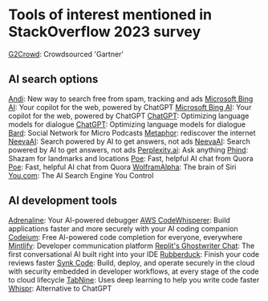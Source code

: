# Tools of interest mentioned in StackOverflow 2023 survey

[G2Crowd](https://www.g2.com/): Crowdsourced 'Gartner'

## AI search options

[Andi](https://andisearch.com/): New way to search free from spam, tracking and ads
[Microsoft Bing AI](https://blogs.microsoft.com/blog/2023/02/07/reinventing-search-with-a-new-ai-powered-microsoft-bing-and-edge-your-copilot-for-the-web/): Your copilot for the web, powered by ChatGPT
[Microsoft Bing AI](https://www.bing.com/): Your copilot for the web, powered by ChatGPT
[ChatGPT](https://openai.com/blog/chatgpt/): Optimizing language models for dialogue
[ChatGPT](https://chat.openai.com/): Optimizing language models for dialogue
[Bard](https://bard.am): Social Network for Micro Podcasts
[Metaphor](https://metaphor.systems/): rediscover the internet
[NeevaAI](https://neeva.com/): Search powered by AI to get answers, not ads
[NeevaAI](https://neeva.com/blog/introducing-neevaai): Search powered by AI to get answers, not ads
[Perplexity.ai](https://www.perplexity.ai/): Ask anything
[Phind](http://www.phind.it/): Shazam for landmarks and locations
[Poe](https://quorablog.quora.com/Poe-1): Fast, helpful AI chat from Quora
[Poe](https://poe.com/): Fast, helpful AI chat from Quora
[WolframAlpha](https://www.wolframalpha.com/): The brain of Siri
[You.com](https://you.com/): The AI Search Engine You Control

## AI development tools

[Adrenaline](https://useadrenaline.com): Your AI-powered debugger
[AWS CodeWhisperer](https://aws.amazon.com/codewhisperer/): Build applications faster and more securely with your AI coding companion
[Codeium](https://codeium.com/): Free AI-powered code completion for everyone, everywhere
[Mintlify](https://mintlify.com/): Developer communication platform
[Replit's Ghostwriter Chat](https://replit.com/site/ghostwriter): The first conversational AI built right into your IDE
[Rubberduck](https://rubberduck.io/fr): Finish your code reviews faster
[Synk Code](https://snyk.io/product/snyk-cloud/): Build, deploy, and operate securely in the cloud with security embedded in developer workflows, at every stage of the code to cloud lifecycle
[TabNine](https://www.tabnine.com/): Uses deep learning to help you write code faster
[Whispr](https://whispr.chat): Alternative to ChatGPT
